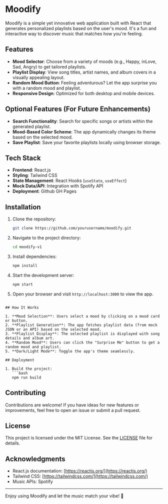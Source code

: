 # Moodify

Moodify is a simple yet innovative web application built with React that generates personalized playlists based on the user's mood. It's a fun and interactive way to discover music that matches how you're feeling.

## Features

- **Mood Selector**: Choose from a variety of moods (e.g., Happy, inLove, Sad, Angry) to get tailored playlists.
- **Playlist Display**: View song titles, artist names, and album covers in a visually appealing layout.
- **Random Mood Button**: Feeling adventurous? Let the app surprise you with a random mood and playlist.
- **Responsive Design**: Optimized for both desktop and mobile devices.

## Optional Features (For Future Enhancements)

- **Search Functionality**: Search for specific songs or artists within the generated playlist.
- **Mood-Based Color Scheme**: The app dynamically changes its theme based on the selected mood.
- **Save Playlist**: Save your favorite playlists locally using browser storage.

## Tech Stack

- **Frontend**: React.js
- **Styling**: Tailwind CSS
- **State Management**: React Hooks (`useState`, `useEffect`)
- **Mock Data/API**: Integration with Spotify API
- **Deployment**: Github GH Pages

## Installation

1. Clone the repository:
   ```bash
   git clone https://github.com/yourusername/moodify.git
   ```

2. Navigate to the project directory:
   ```bash
   cd moodify-v1
   ```

3. Install dependencies:
   ```bash
   npm install
   ```

4. Start the development server:
   ```bash
   npm start
   ```

5. Open your browser and visit `http://localhost:3000` to view the app.


```

## How It Works

1. **Mood Selection**: Users select a mood by clicking on a mood card or button.
2. **Playlist Generation**: The app fetches playlist data (from mock JSON or an API) based on the selected mood.
3. **Playlist Display**: The selected playlist is displayed with song details and album art.
4. **Random Mood**: Users can click the "Surprise Me" button to get a random mood and playlist.
5. **Dark/Light Mode**: Toggle the app's theme seamlessly.

## Deployment

1. Build the project:
   ```bash
   npm run build
   ```

## Contributing

Contributions are welcome! If you have ideas for new features or improvements, feel free to open an issue or submit a pull request.

## License

This project is licensed under the MIT License. See the [LICENSE](LICENSE) file for details.

## Acknowledgments

- React.js documentation: [https://reactjs.org/](https://reactjs.org/)
- Tailwind CSS: [https://tailwindcss.com/](https://tailwindcss.com/)
- Music APIs: Spotify

---

Enjoy using Moodify and let the music match your vibe! 🎵
